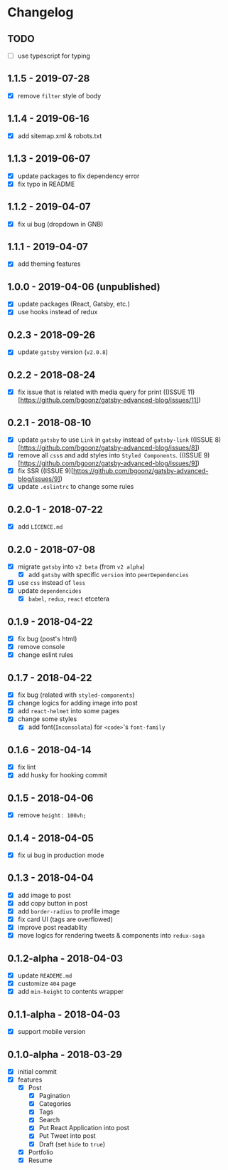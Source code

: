 # Changelog

## TODO
- [ ] use typescript for typing

## 1.1.5 - 2019-07-28
- [x] remove `filter` style of body

## 1.1.4 - 2019-06-16
- [x] add sitemap.xml & robots.txt

## 1.1.3 - 2019-06-07
- [x] update packages to fix dependency error
- [x] fix typo in README

## 1.1.2 - 2019-04-07
- [x] fix ui bug (dropdown in GNB)

## 1.1.1 - 2019-04-07
- [x] add theming features

## 1.0.0 - 2019-04-06 (unpublished)
- [x] update packages (React, Gatsby, etc.)
- [x] use hooks instead of redux

## 0.2.3 - 2018-09-26
- [x] update `gatsby` version (`v2.0.8`)

## 0.2.2 - 2018-08-24
- [x] fix issue that is related with media query for print ((ISSUE 11)[https://github.com/bgoonz/gatsby-advanced-blog/issues/11])

## 0.2.1 - 2018-08-10
- [x] update `gatsby` to use `Link` in `gatsby` instead of `gatsby-link` ((ISSUE 8)[https://github.com/bgoonz/gatsby-advanced-blog/issues/8])
- [x] remove all `css`s and add styles into `Styled Components`. ((ISSUE 9)[https://github.com/bgoonz/gatsby-advanced-blog/issues/9])
- [x] fix SSR ((ISSUE 9)[https://github.com/bgoonz/gatsby-advanced-blog/issues/9])
- [x] update `.eslintrc` to change some rules

## 0.2.0-1 - 2018-07-22
- [x] add `LICENCE.md`

## 0.2.0 - 2018-07-08
- [x] migrate `gatsby` into `v2 beta` (from `v2 alpha`)
  - [x] add `gatsby` with specific `version` into `peerDependencies`
- [x] use `css` instead of `less`
- [x] update `dependencides`
  - [x] `babel`, `redux`, `react` etcetera

## 0.1.9 - 2018-04-22
- [x] fix bug (post's html)
- [x] remove console
- [x] change eslint rules

## 0.1.7 - 2018-04-22
- [x] fix bug (related with `styled-components`)
- [x] change logics for adding image into post
- [x] add `react-helmet` into some pages
- [x] change some styles
  - [x] add font(`Inconsolata`) for `<code>`'s `font-family`

## 0.1.6 - 2018-04-14
- [x] fix lint
- [x] add husky for hooking commit

## 0.1.5 - 2018-04-06
- [x] remove `height: 100vh;`

## 0.1.4 - 2018-04-05
- [x] fix ui bug in production mode

## 0.1.3 - 2018-04-04
- [x] add image to post
- [x] add copy button in post
- [x] add `border-radius` to profile image
- [x] fix card UI (tags are overflowed)
- [x] improve post readablity
- [x] move logics for rendering tweets & components into `redux-saga`

## 0.1.2-alpha - 2018-04-03
- [x] update `READEME.md`
- [x] customize `404` page
- [x] add `min-height` to contents wrapper

## 0.1.1-alpha - 2018-04-03
- [x] support mobile version

## 0.1.0-alpha - 2018-03-29
- [x] initial commit
- [x] features
  - [x] Post
    - [x] Pagination
    - [x] Categories
    - [x] Tags
    - [x] Search
    - [x] Put React Application into post
    - [x] Put Tweet into post
    - [x] Draft (set `hide` to `true`)
  - [x] Portfolio
  - [x] Resume
